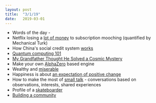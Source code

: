 ```yaml
---
layout: post
title:  "3/1/19"
date:   2019-03-01
---
```


* Words of the day - 
* Netflix losing a [lot of money](https://cordcutting.com/research/subscription-mooching/?utm_source=join1440&utm_medium=email&utm_placement=etcetera) to subscription mooching (quantified by Mechanical Turk)
* How China's social credit system [works](https://technode.com/2018/10/23/china-social-credit/?utm_source=join1440&utm_medium=email&utm_placement=itkpwa)
* [Quantum computing 101](https://www.technologyreview.com/s/612844/what-is-quantum-computing/?utm_source=join1440&utm_medium=email&utm_placement=itkst)
* [My Grandfather Thought He Solved a Cosmic Mystery](https://www.theatlantic.com/science/archive/2018/11/science-full-mavericks-like-my-grandfather-was-his-physics-theory-right/574573/)
* Make your own [AlphaZero](https://www.newyorker.com/science/elements/how-the-artificial-intelligence-program-alphazero-mastered-its-games?utm_source=hackernewsletter&utm_medium=email&utm_term=longreads&mc_cid=258334395b&mc_eid=cedbd3d0a4) based engine
* Wealthy and [miserable](https://www.nytimes.com/interactive/2019/02/21/magazine/elite-professionals-jobs-happiness.html?utm_source=hackernewsletter&utm_medium=email&utm_term=working)
* Happiness is about [an expectation of positive change](https://medium.com/s/story/reflecting-on-my-failure-to-build-a-billion-dollar-company-b0c31d7db0e7)
* How to make the most of [small talk](https://www.cnbc.com/2019/03/07/stop-asking-how-are-you-harvard-researchers-say-this-is-how-successful-people-make-small-talk.html) - conversations based on observations, interests, shared experiences
* Profile of a [skateboarder](https://story.californiasunday.com/jake-phelps-thrasher?utm_source=nextdraft&utm_medium=email)
* [Building a community](https://qz.com/1570179/how-to-make-friends-build-a-community-and-create-the-life-you-want/)
